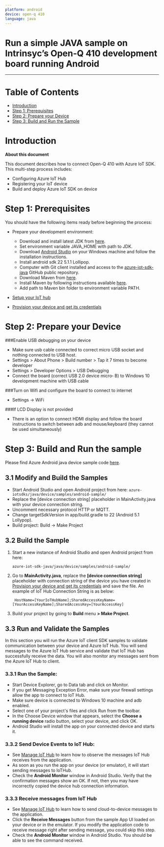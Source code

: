 ```yaml
---
platform: android
device: open-q 410
language: java
---
```


Run a simple JAVA sample on Intrinsyc’s Open-Q 410 development board running Android
===
---

# Table of Contents

-   [Introduction](#Introduction)
-   [Step 1: Prerequisites](#Prerequisites)
-   [Step 2: Prepare your Device](#PrepareDevice)
-   [Step 3: Build and Run the Sample](#Build)

<a name="Introduction"></a>
# Introduction

**About this document**

This document describes how to connect Open-Q 410 with Azure IoT SDK. This multi-step process includes:
-   Configuring Azure IoT Hub
-   Registering your IoT device
-   Build and deploy Azure IoT SDK on device

<a name="Prerequisites"></a>
# Step 1: Prerequisites

You should have the following items ready before beginning the process:

-   Prepare your development environment:

    -   Download and install latest JDK from [here](<http://www.oracle.com/technetwork/java/javase/downloads/index.html>).
    -   Set environment variable JAVA_HOME with path to JDK.
    -   Download [Android Studio](<https://developer.android.com/studio/index.html>) on your Windows machine and follow the installation instructions.
    -   Install android sdk 22 5.1.1 Lollipop.
    -   Computer with Git client installed and access to the [azure-iot-sdk-java](https://github.com/Azure/azure-iot-sdk-java) GitHub public repository.
    -   Download Maven from [here](<https://maven.apache.org/download.cgi>).
    -   Install Maven by following instructions available [here](<https://maven.apache.org/install.html>).
    -   Add path to Maven bin folder to environment variable PATH.
-   [Setup your IoT hub][lnk-setup-iot-hub]

-   [Provision your device and get its credentials][lnk-manage-iot-hub]


<a name="PrepareDevice"></a>
# Step 2: Prepare your Device

###Enable USB debugging on your device 
 
-   Make sure usb cable connected to correct micro USB socket and nothing connected to  USB host.
-   Settings > About Phone > Build number > Tap it 7 times to become developer
-   Settings > Developer Options > USB Debugging
-   Connect the  board (correct USB 2.0 device micro‐ B) to Windows 10 development machine with USB cable 
 
###Turn on Wifi and configure the board to connect to internet 
 
-   Settings -> WiFi 
 
###If LCD Display is not provided  
 
-   There is an option to connect HDMI display and follow the board instructions to switch between adb and mouse/keyboard (they cannot be used simultaneously)

<a name="Build"></a>
# Step 3: Build and Run the sample

Please find Azure Android java device sample code [here][android-sample-code].

<a name="Step_3_1"></a>
## 3.1  Modify and Build the Samples

-   Start Android Studio and open Android project from here:
        `azure-iotsdks/java/device/samples/android-sample/`
-   Replace the [device connection string] placeholder in MainActivity.java with your device connection string.
-   Uncomment necessary protocol HTTP or MQTT.
-   Change targetSdkVersion in app/build.gradle to 22 (Android 5.1 Lollypop).
-   Build project: Build -> Make Project 


<a name="Step_3_2"></a>
## 3.2 Build the Sample

1.  Start a new instance of Android Studio and open Android project from here:

        azure-iot-sdk-java/java/device/samples/android-sample/

2.  Go to **MainActivity.java**, replace the **[device connection string]** placeholder with connection string of the device you have created in [Provision your device and get its credentials][lnk-manage-iot-hub] and save the file.  An example of IoT Hub Connection String is as below:

         HostName=[YourIoTHubName];SharedAccessKeyName=[YourAccessKeyName];SharedAccessKey=[YourAccessKey]

3. Build your project by going to **Build** menu **> Make Project**.

<a name="Step_3_3"></a>
## 3.3 Run and Validate the Samples

In this section you will run the Azure IoT client SDK samples to validate
communication between your device and Azure IoT Hub. You will send messages to the Azure IoT Hub service and validate that IoT Hub has successfully receive the data. You will also monitor any messages sent from the Azure IoT Hub to client.

<a name="Step_3_3_1"></a>
### 3.3.1 Run the Sample:

-   Start Device Explorer, go to Data tab and click on  Monitor.
-   If you get Messaging Exception Error, make sure your firewall settings allow the app to connect to IoT Hub.
-   Make sure device is connected to Windows 10 machine and adb enabled.
-   Select one of your project's files and click Run  from the toolbar.
-   In the Choose Device window that appears, select the **Choose a running device** radio button, select your device, and click OK.
-   Android Studio will install the app on your connected device and starts it.

<a name="Step_3_3_2"></a>
### 3.3.2 Send Device Events to IoT Hub:

-   See [Manage IoT Hub][lnk-manage-iot-hub] to learn how to observe the messages IoT Hub receives from the application.
-   As soon as you run the app on your device (or emulator), it will start sending messages to IoTHub.
-   Check the **Android Monitor** window  in Android Studio. Verify that the confirmation messages show an OK. If not, then you may have incorrectly copied the device hub connection information.

<a name="Step_3_3_3"></a>
### 3.3.3 Receive messages from IoT Hub

-   See [Manage IoT Hub][lnk-manage-iot-hub] to learn how to send cloud-to-device messages to the application.
-   Click the **Receive Messages** button from the sample App UI loaded on your device or in the emulator. If you modify the application code to receive message right after sending message, you could skip this step.
-   Check the **Android Monitor** window in Android Studio. You should be able to see the command received.


[lnk-setup-iot-hub]: ../setup_iothub.md
[lnk-manage-iot-hub]: ../manage_iot_hub.md
[android-sample-code]: https://github.com/Azure/azure-iot-sdk-java/tree/master/device/iot-device-samples/android-sample
[mainactivity-source-code]: https://github.com/Azure/azure-iot-sdk-java/blob/master/device/iot-device-samples/android-sample/app/src/main/java/com/iothub/azure/microsoft/com/androidsample/MainActivity.java
